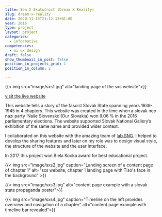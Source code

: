 ```yaml
---
title: Sen X Skutočnosť (Dream X Reality) 
slug: dream-x-reality
date: 2020-11-15T21:12:13+01:00
year: 2016
type: project
layout: project
categories:
  - informative
competencies: 
  - ui ux design
draft: false
show_thumbnail_in_post: false
position_in_projects_grid: 1
position_in_column: 2

---
```

{{< img src="image/sxs1.jpg" alt="landing page of the sxs website">}}

[visit the live website](https://senxskutocnost.sng.sk/en)

This website tells a story of the fascist Slovak State spanning years 1939-1945 in 4 chapters. This website was created in the time when a slovak neo nazi party ’Naše Slovensko’(Our Slovakia) won 8.06 % in the 2016 parliamentary elections. The website supported Slovak National Gallery’s exhibition of the same name and provided wider context.

I collaborated on this website with the amazing team of [lab.SNG](https://lab.sng.sk/). I helped to develop the sharing features and later on my role was to design visual style, the structure of the website and the user interface.

In 2017 this project won Biela Kocka award for best educational project.

{{< img src="image/sxs2.jpg" caption="Landing screen of a content page of chapter 1" alt="sxs website, chapter 1 landing page with Tiso's face in the background" >}}

{{< img src="image/sxs3.jpg" alt="content page example with a slovak state propaganda poster">}}

{{< img src="image/sxs4.jpg" caption="Timeline on the left provides overview and navigation of a chapter" alt="content page example with  timeline bar revealed">}}
 
